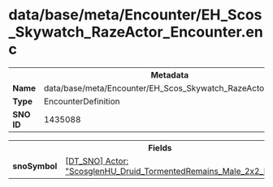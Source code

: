<h1>data/base/meta/Encounter/EH_Scos_Skywatch_RazeActor_Encounter.enc</h1><table><tr><th colspan="100%">Metadata</th></tr><tr><td><b>Name</b></td><td>data/base/meta/Encounter/EH_Scos_Skywatch_RazeActor_Encounter.enc</td></tr><tr><td><b>Type</b></td><td>EncounterDefinition</td></tr><tr><td><b>SNO ID</b></td><td>1435088</td></tr></table>

<table><tr><th colspan="100%">Fields</th></tr><tr><td><b>snoSymbol</b></td><td><a href="..\Actor\ScosglenHU_Druid_TormentedRemains_Male_2x2_Multistage.acr">[DT_SNO] Actor: "ScosglenHU_Druid_TormentedRemains_Male_2x2_Multistage"</a></td></tr></table>

